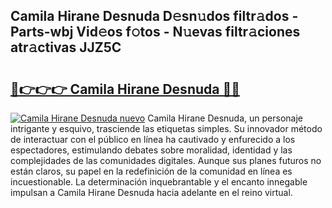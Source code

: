 ## Camila Hirane Desnuda D𝚎sn𝚞dos filtr𝚊dos - Parts-wbj Vid𝚎os f𝚘tos - N𝚞evas filtr𝚊ciones atr𝚊ctivas JJZ5C

# <h2><a href="http://mb2u98j.tromn.icu/?c=Camila+Hirane+Desnuda">🔗👉👉👉 Camila Hirane Desnuda 🔗🔗</a></h2>

[![Camila Hirane Desnuda nuevo](https://i.imgur.com/pEAQMta.gif)](http://mb2u98j.tromn.icu/?c=Camila+Hirane+Desnuda)
Camila Hirane Desnuda, un personaje intrigante y esquivo, trasciende las etiquetas simples. Su innovador método de interactuar con el público en línea ha cautivado y enfurecido a los espectadores, estimulando debates sobre moralidad, identidad y las complejidades de las comunidades digitales. Aunque sus planes futuros no están claros, su papel en la redefinición de la comunidad en línea es incuestionable. La determinación inquebrantable y el encanto innegable impulsan a Camila Hirane Desnuda hacia adelante en el reino virtual.
